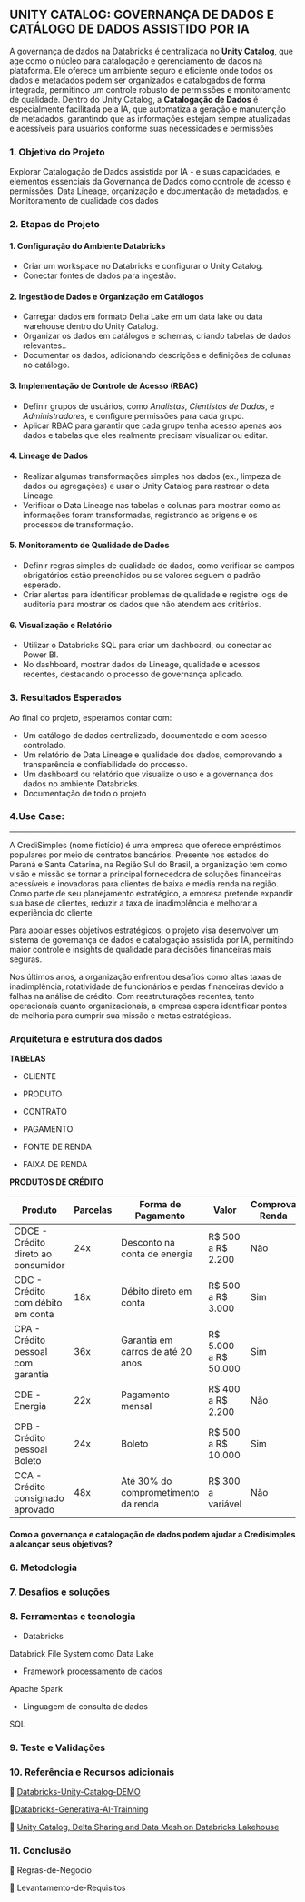 <h2>UNITY CATALOG: GOVERNANÇA DE DADOS E CATÁLOGO DE DADOS ASSISTIDO POR IA</h2>

A governança de dados na Databricks é centralizada no **Unity Catalog**, que age como o núcleo para catalogação e gerenciamento de dados na plataforma. Ele oferece um ambiente seguro e eficiente onde todos os dados e metadados podem ser organizados e catalogados de forma integrada, permitindo um controle robusto de permissões e monitoramento de qualidade. Dentro do Unity Catalog, a **Catalogação de Dados** é especialmente facilitada pela IA, que automatiza a geração e manutenção de metadados, garantindo que as informações estejam sempre atualizadas e acessíveis para usuários conforme suas necessidades e permissões 

### 1. **Objetivo do Projeto**

Explorar Catalogação de Dados assistida por IA - e suas capacidades, e  elementos essenciais da Governança de Dados como controle de acesso e permissões, Data Lineage, organização e documentação de metadados, e Monitoramento de qualidade dos dados

### 2. **Etapas do Projeto**

#### 	1. **Configuração do Ambiente Databricks**

- Criar um workspace no Databricks e configurar o Unity Catalog.
- Conectar fontes de dados para ingestão.

#### 	2. **Ingestão de Dados e Organização em Catálogos**

- Carregar dados em formato Delta Lake em um data lake ou data warehouse dentro do Unity Catalog.
- Organizar os dados em catálogos e schemas, criando tabelas de dados relevantes..
- Documentar os dados, adicionando descrições e definições de colunas no catálogo.

#### 	3. **Implementação de Controle de Acesso (RBAC)**

- Definir grupos de usuários, como *Analistas*, *Cientistas de Dados*, e *Administradores*, e configure permissões para cada grupo.
- Aplicar RBAC para garantir que cada grupo tenha acesso apenas aos dados e tabelas que eles realmente precisam visualizar ou editar.

#### 	4. **Lineage de Dados**

- Realizar algumas transformações simples nos dados (ex., limpeza de dados ou agregações) e usar o Unity Catalog para rastrear o data Lineage.
- Verificar o Data Lineage nas tabelas e colunas para mostrar como as informações foram transformadas, registrando as origens e os processos de transformação.

#### 	5. **Monitoramento de Qualidade de Dados**

- Definir regras simples de qualidade de dados, como verificar se campos obrigatórios estão preenchidos ou se valores seguem o padrão esperado.
- Criar alertas para identificar problemas de qualidade e registre logs de auditoria para mostrar os dados que não atendem aos critérios.

#### 	6. **Visualização e Relatório**

- Utilizar o Databricks SQL para criar um dashboard, ou conectar ao Power BI.
- No dashboard, mostrar dados de Lineage, qualidade e acessos recentes, destacando o processo de governança aplicado.



### 3. **Resultados Esperados**

Ao final do projeto, esperamos contar com:

- Um catálogo de dados centralizado, documentado e com acesso controlado.
- Um relatório de Data Lineage e qualidade dos dados, comprovando a transparência e confiabilidade do processo.
- Um dashboard ou relatório que visualize o uso e a governança dos dados no ambiente Databricks.
- Documentação de todo o projeto



<h3>4.Use Case:</h3>

---------------------------------

A CrediSimples (nome fictício) é uma empresa que oferece empréstimos populares por meio de contratos bancários. Presente nos estados do Paraná e Santa Catarina, na Região Sul do Brasil, a organização tem como visão e missão se tornar a principal fornecedora de soluções financeiras acessíveis e inovadoras para clientes de baixa e média renda na região. Como parte de seu planejamento estratégico, a empresa pretende expandir sua base de clientes, reduzir a taxa de inadimplência e melhorar a experiência do cliente.

Para apoiar esses objetivos estratégicos, o projeto visa desenvolver um sistema de governança de dados e catalogação assistida por IA, permitindo maior controle e insights de qualidade para decisões financeiras mais seguras.

Nos últimos anos, a organização enfrentou desafios como altas taxas de inadimplência, rotatividade de funcionários e perdas financeiras devido a falhas na análise de crédito. Com reestruturações recentes, tanto operacionais quanto organizacionais, a empresa espera identificar pontos de melhoria para cumprir sua missão e metas estratégicas.



<h3>Arquitetura e estrutura dos dados</h3>

**TABELAS**

- CLIENTE

- PRODUTO

- CONTRATO

- PAGAMENTO

- FONTE DE RENDA

- FAIXA DE RENDA



**PRODUTOS DE CRÉDITO**

| Produto                             | Parcelas | Forma de Pagamento                  | Valor                | Comprova Renda |
| ----------------------------------- | -------- | ----------------------------------- | -------------------- | -------------- |
| CDCE - Crédito direto ao consumidor | 24x      | Desconto na conta de energia        | R$ 500 a R$ 2.200    | Não            |
| CDC - Crédito com débito em conta   | 18x      | Débito direto em conta              | R$ 500 a R$ 3.000    | Sim            |
| CPA - Crédito pessoal com garantia  | 36x      | Garantia em carros de até 20 anos   | R$ 5.000 a R$ 50.000 | Sim            |
| CDE - Energia                       | 22x      | Pagamento mensal                    | R$ 400 a R$ 2.200    | Não            |
| CPB - Crédito pessoal Boleto        | 24x      | Boleto                              | R$ 500 a R$ 10.000   | Sim            |
| CCA - Crédito consignado aprovado   | 48x      | Até 30% do comprometimento da renda | R$ 300 a variável    | Não            |

<h4>Como a governança e catalogação de dados podem ajudar a Credisimples a alcançar seus objetivos? </h4>











<h3>6. Metodologia </h3>

<h3>7. Desafios e soluções </h3>

<h3>8. Ferramentas e tecnologia</h3>

- Databricks

Databrick File System como Data Lake

- Framework processamento de dados

Apache Spark

- Linguagem de consulta de dados

SQL

<h3>9. Teste e Validações</h3>

<h3>10. Referência e Recursos adicionais</h3>

:pushpin: [Databricks-Unity-Catalog-DEMO](https://www.databricks.com/product/unity-catalog)

:pushpin:[Databricks-Generativa-AI-Trainning](https://www.databricks.com/resources/learn/training/generative-ai-fundamentals?itm_data=cro-fpd-target-360)

:pushpin: ​[Unity Catalog, Delta Sharing and Data Mesh on Databricks Lakehouse](https://www.youtube.com/watch?v=75QGOtqBj2k&t=105s)

<h3>11. Conclusão </h3>













:pushpin: Regras-de-Negocio

:pushpin: Levantamento-de-Requisitos